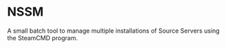 NSSM
====

A small batch tool to manage multiple installations of Source Servers using the SteamCMD program. 

